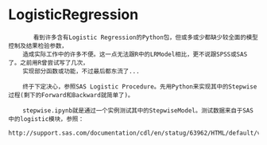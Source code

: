 # LogisticRegression

           看到许多含有Logistic Regression的Python包，但或多或少都缺少较全面的模型控制及结果检验参数，
        造成实际工作中的许多不便。这一点无法跟R中的LRModel相比，更不说跟SPSS或SAS了。之前用R曾尝试写了几次，
        实现部分函数或功能，不过最后都东流了...
        
        终于下定决心，参照SAS Logistic Procedure。先用Python来实现其中的Stepwise过程(剩下的Forward和Backward就简单了)。
        
        stepwise.ipynb就是通过一个实例测试其中的StepwiseModel。测试数据来自于SAS中的logistic模块，参照：
      http://support.sas.com/documentation/cdl/en/statug/63962/HTML/default/viewer.htm#statug_logistic_sect059.htm
        
